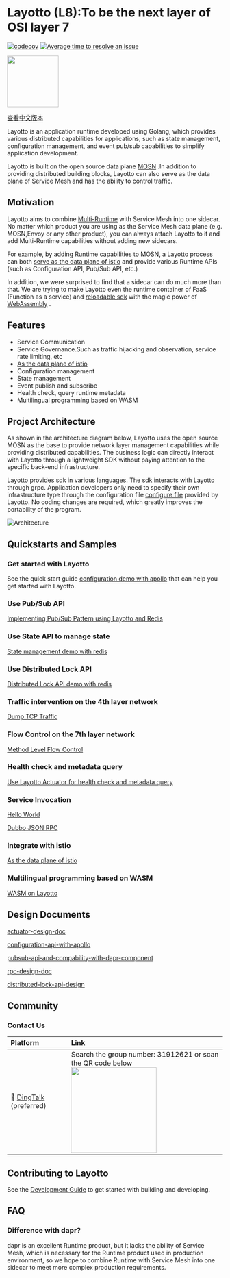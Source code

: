 # Layotto (L8):To be the next layer of OSI layer 7

[![codecov](https://codecov.io/gh/mosn/layotto/branch/main/graph/badge.svg?token=10RxwSV6Sz)](https://codecov.io/gh/mosn/layotto)
[![Average time to resolve an issue](http://isitmaintained.com/badge/resolution/mosn/layotto.svg)](http://isitmaintained.com/project/mosn/layotto "Average time to resolve an issue")

<img src="https://raw.githubusercontent.com/mosn/layotto/main/docs/img/logo/grey2-1.svg" height="120px">

[查看中文版本](https://mosn.io/layotto/#/zh/README)

Layotto is an application runtime developed using Golang, which provides various distributed capabilities for applications, such as state management, configuration management, and event pub/sub capabilities to simplify application development.

Layotto is built on the open source data plane [MOSN](https://github.com/mosn/mosn) .In addition to providing distributed building blocks, Layotto can also serve as the data plane of Service Mesh and has the ability to control traffic.

## Motivation

Layotto aims to combine [Multi-Runtime](https://www.infoq.com/articles/multi-runtime-microservice-architecture/) with Service Mesh into one sidecar. No matter which product you are using as the Service Mesh data plane (e.g. MOSN,Envoy or any other product), you can always attach Layotto to it and add Multi-Runtime capabilities without adding new sidecars. 

For example, by adding Runtime capabilities to MOSN, a Layotto process can both [serve as the data plane of istio](https://mosn.io/layotto/#/en/start/istio/start.md) and provide various Runtime APIs (such as Configuration API, Pub/Sub API, etc.)

In addition, we were surprised to find that a sidecar can do much more than that. We are trying to make Layotto even the runtime container of FaaS (Function as a service) and [reloadable sdk](https://github.com/mosn/layotto/issues/166) with the magic power of [WebAssembly](https://en.wikipedia.org/wiki/WebAssembly) .

## Features

- Service Communication
- Service Governance.Such as traffic hijacking and observation, service rate limiting, etc
- [As the data plane of istio](https://mosn.io/layotto/#/en/start/istio/start)
- Configuration management
- State management
- Event publish and subscribe
- Health check, query runtime metadata
- Multilingual programming based on WASM

## Project Architecture

As shown in the architecture diagram below, Layotto uses the open source MOSN as the base to provide network layer management capabilities while providing distributed capabilities. The business logic can directly interact with Layotto through a lightweight SDK without paying attention to the specific back-end infrastructure.

Layotto provides sdk in various languages. The sdk interacts with Layotto through grpc. Application developers only need to specify their own infrastructure type through the configuration file [configure file](./configs/runtime_config.json) provided by Layotto. No coding changes are required, which greatly improves the portability of the program.

![Architecture](https://raw.githubusercontent.com/mosn/layotto/main/docs/img/runtime-architecture.png)

## Quickstarts and Samples

### Get started with Layotto

See the quick start guide [configuration demo with apollo](https://mosn.io/layotto/#/en/start/configuration/start-apollo) that can help you get started with Layotto.

### Use Pub/Sub API

[Implementing Pub/Sub Pattern using Layotto and Redis](https://mosn.io/layotto/#/en/start/pubsub/start)

### Use State API to manage state

[State management demo with redis](https://mosn.io/layotto/#/en/start/state/start)

### Use Distributed Lock API

[Distributed Lock API demo with redis](https://mosn.io/layotto/#/en/start/lock/start)

### Traffic intervention on the 4th layer network

[Dump TCP Traffic](https://mosn.io/layotto/#/en/start/network_filter/tcpcopy)

### Flow Control on the 7th layer network

[Method Level Flow Control](https://mosn.io/layotto/#/en/start/stream_filter/flow_control)

### Health check and metadata query

[Use Layotto Actuator for health check and metadata query](https://mosn.io/layotto/#/en/start/actuator/start)

### Service Invocation

[Hello World](https://mosn.io/layotto/#/en/start/rpc/helloworld)

[Dubbo JSON RPC](https://mosn.io/layotto/#/en/start/rpc/dubbo_json_rpc)

### Integrate with istio

[As the data plane of istio](https://mosn.io/layotto/#/en/start/istio/start)

### Multilingual programming based on WASM

[WASM on Layotto](https://mosn.io/layotto/#/en/start/wasm/start)

## Design Documents

[actuator-design-doc](https://mosn.io/layotto/#/en/design/actuator/actuator-design-doc)

[configuration-api-with-apollo](https://mosn.io/layotto/#/en/design/configuration/configuration-api-with-apollo)

[pubsub-api-and-compability-with-dapr-component](https://mosn.io/layotto/#/en/design/pubsub/pubsub-api-and-compability-with-dapr-component)

[rpc-design-doc](https://mosn.io/layotto/#/en/design/rpc/rpc-design-doc)

[distributed-lock-api-design](https://mosn.io/layotto/#/en/design/lock/lock-api-design)


## Community

### Contact Us

| Platform  | Link        |
|:----------|:------------|
| 💬 [DingTalk](https://www.dingtalk.com/en) (preferred) | Search the group number: 31912621 or scan the QR code below <br> <img src="https://raw.githubusercontent.com/mosn/layotto/main/docs/img/ding-talk-group-1.png" height="200px">

[comment]: <> (| 💬 [Wechat]&#40;https://www.wechat.com/en/&#41;  | Scan the QR code below and she will invite you into the wechat group <br> <img src="/img/wechat-group.jpg" height="200px">)

## Contributing to Layotto

See the [Development Guide](https://mosn.io/layotto/#/en/development/CONTRIBUTING) to get started with building and developing.

## FAQ

### Difference with dapr?

dapr is an excellent Runtime product, but it lacks the ability of Service Mesh, which is necessary for the Runtime 
product used in production environment, so we hope to combine Runtime with Service Mesh into one sidecar to meet 
more complex production requirements.
